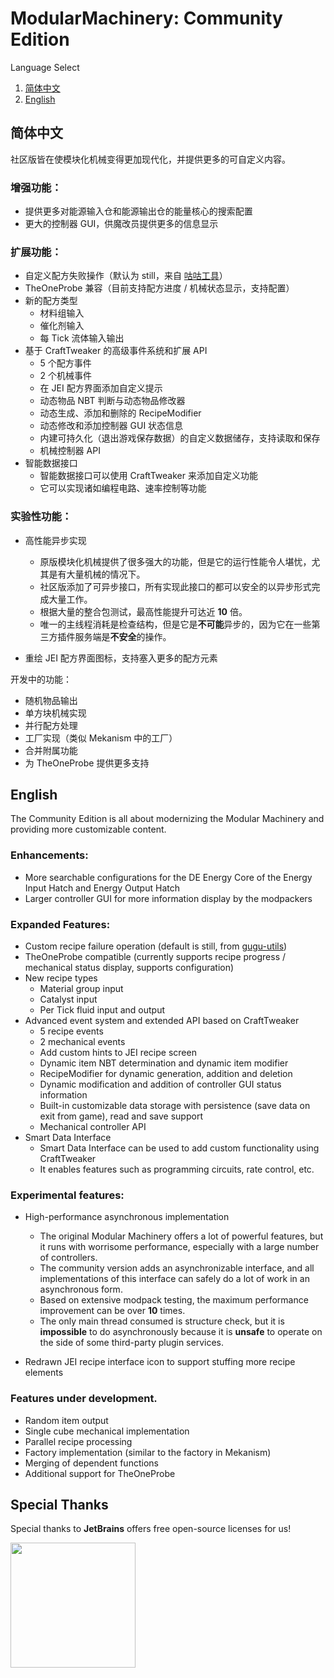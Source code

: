 # ModularMachinery: Community Edition

Language Select

1. [简体中文](#简体中文)
2. [English](#English)

## 简体中文

社区版皆在使模块化机械变得更加现代化，并提供更多的可自定义内容。

### 增强功能：

* 提供更多对能源输入仓和能源输出仓的能量核心的搜索配置
* 更大的控制器 GUI，供魔改员提供更多的信息显示

### 扩展功能：

* 自定义配方失败操作（默认为 still，来自 [咕咕工具](https://github.com/ParaParty/gugu-utils)）
* TheOneProbe 兼容（目前支持配方进度 / 机械状态显示，支持配置）
* 新的配方类型
    * 材料组输入
    * 催化剂输入
    * 每 Tick 流体输入输出
* 基于 CraftTweaker 的高级事件系统和扩展 API
    * 5 个配方事件
    * 2 个机械事件
    * 在 JEI 配方界面添加自定义提示
    * 动态物品 NBT 判断与动态物品修改器
    * 动态生成、添加和删除的 RecipeModifier
    * 动态修改和添加控制器 GUI 状态信息
    * 内建可持久化（退出游戏保存数据）的自定义数据储存，支持读取和保存
    * 机械控制器 API
* 智能数据接口
    * 智能数据接口可以使用 CraftTweaker 来添加自定义功能
    * 它可以实现诸如编程电路、速率控制等功能

### 实验性功能：

* 高性能异步实现
    * 原版模块化机械提供了很多强大的功能，但是它的运行性能令人堪忧，尤其是有大量机械的情况下。
    * 社区版添加了可异步接口，所有实现此接口的都可以安全的以异步形式完成大量工作。
    * 根据大量的整合包测试，最高性能提升可达近 **10** 倍。
    * 唯一的主线程消耗是检查结构，但是它是**不可能**异步的，因为它在一些第三方插件服务端是**不安全**的操作。

* 重绘 JEI 配方界面图标，支持塞入更多的配方元素

开发中的功能：

* 随机物品输出
* 单方块机械实现
* 并行配方处理
* 工厂实现（类似 Mekanism 中的工厂）
* 合并附属功能
* 为 TheOneProbe 提供更多支持

## English

The Community Edition is all about modernizing the Modular Machinery and providing more customizable content.

### Enhancements:

* More searchable configurations for the DE Energy Core of the Energy Input Hatch and Energy Output Hatch
* Larger controller GUI for more information display by the modpackers

### Expanded Features:

* Custom recipe failure operation (default is still, from [gugu-utils](https://github.com/ParaParty/gugu-utils))
* TheOneProbe compatible (currently supports recipe progress / mechanical status display, supports configuration)
* New recipe types
    * Material group input
    * Catalyst input
    * Per Tick fluid input and output
* Advanced event system and extended API based on CraftTweaker
    * 5 recipe events
    * 2 mechanical events
    * Add custom hints to JEI recipe screen
    * Dynamic item NBT determination and dynamic item modifier
    * RecipeModifier for dynamic generation, addition and deletion
    * Dynamic modification and addition of controller GUI status information
    * Built-in customizable data storage with persistence (save data on exit from game), read and save support
    * Mechanical controller API
* Smart Data Interface
    * Smart Data Interface can be used to add custom functionality using CraftTweaker
    * It enables features such as programming circuits, rate control, etc.

### Experimental features:

* High-performance asynchronous implementation
    * The original Modular Machinery offers a lot of powerful features, but it runs with worrisome performance, especially with a large number of controllers.
    * The community version adds an asynchronizable interface, and all implementations of this interface can safely do a lot of work in an asynchronous form.
    * Based on extensive modpack testing, the maximum performance improvement can be over **10** times.
    * The only main thread consumed is structure check, but it is **impossible** to do asynchronously because it is **unsafe** to operate on the side of some third-party plugin services.

* Redrawn JEI recipe interface icon to support stuffing more recipe elements

### Features under development.

* Random item output
* Single cube mechanical implementation
* Parallel recipe processing
* Factory implementation (similar to the factory in Mekanism)
* Merging of dependent functions
* Additional support for TheOneProbe

## Special Thanks
Special thanks to **JetBrains** offers free open-source licenses for us!

[<img src="https://resources.jetbrains.com/storage/products/company/brand/logos/jb_beam.svg" width="200"/>](https://www.jetbrains.com)